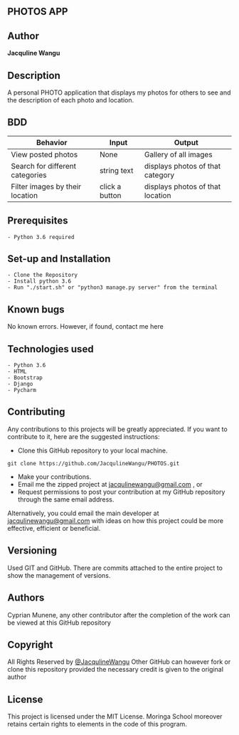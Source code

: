 ## PHOTOS APP

## Author
**Jacquline Wangu**

## Description
A personal PHOTO application that displays my photos for others to see and the description of each photo and location.


## BDD

| Behavior                          | Input                                   | Output                             |
| --------------------------------- | --------------------------------------- | ---------------------------------- |
| View posted photos                | None                                    | Gallery of all images              |
| Search for different categories   | string text                             | displays photos of that category   |
| Filter images by their location   | click a button                          | displays photos of that location |

## Prerequisites

    - Python 3.6 required

## Set-up and Installation

    - Clone the Repository
    - Install python 3.6
    - Run "./start.sh" or "python3 manage.py server" from the terminal

## Known bugs

No known errors. However, if found, contact me here 

## Technologies used

    - Python 3.6
    - HTML
    - Bootstrap
    - Django
    - Pycharm
    
## Contributing

Any contributions to this projects will be greatly appreciated. If you want to contribute to it, here are the suggested instructions:
* Clone this GitHub repository to your local machine.

```buildoutcfg
git clone https://github.com/JacqulineWangu/PHOTOS.git
```
* Make your contributions.
* Email me the zipped project at jacqulinewangu@gmail.com , or
* Request permissions to post your contribution at my GitHub repository through the same email address.

Alternatively, you could email the main developer at jacqulinewangu@gmail.com with ideas on how this project could be more effective, efficient or beneficial.

## Versioning
Used GIT and GitHub. There are commits attached to the entire project to show the management of versions.

## Authors

 Cyprian Munene, any other contributor after the completion of the work can be viewed at this GitHub repository

## Copyright

All Rights Reserved by [@JacqulineWangu](https://github.com/JacqulineWangu)
Other GitHub can however fork or clone this repository provided the necessary credit is given to the original author
## License

This project is licensed under the MIT License. Moringa School moreover retains certain rights to elements in the code of this program.
